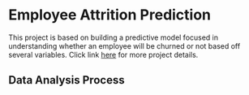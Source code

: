 # Employee Attrition Prediction

This project is based on building a predictive model focused in understanding whether an employee will be churned or not based off several variables.
Click link [here](https://github.com/chrisaliyuda/6-EmployeeAttrition-PredictingLevelofCustomerChurn/blob/main/Employee_Attrition_Prediction%20(2).ipynb) for more project details.

## Data Analysis Process 
